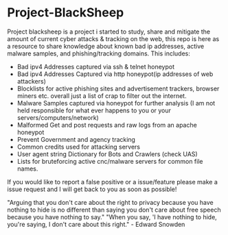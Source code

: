 # Project-BlackSheep
Project blacksheep is a project i started to study, share and mitigate the amount of current cyber attacks & tracking on the web, this repo is here as a resource to share knowledge about known bad ip addresses, active malware samples, and phishing/tracking domains. 
This includes:
- Bad ipv4 Addresses captured via ssh & telnet honeypot
- Bad ipv4 Addresses Captured via http honeypot(ip addresses of web attackers)
- Blocklists for active phishing sites and advertisement trackers, browser miners etc. overall just a list of crap to filter out the internet.
- Malware Samples captured via honeypot for further analysis (I am not held responsible for what ever happens to you or your servers/computers/network)
- Malformed Get and post requests and raw logs from an apache honeypot
- Prevent Government and agency tracking
- Common credits used for attacking servers
- User agent string Dictionary for Bots and Crawlers (check UAS)
- Lists for bruteforcing active cnc/malware servers for common file names.

If you would like to report a false positive or a issue/feature please make a issue request and I will get back to you as soon as possible!  

"Arguing that you don't care about the right to privacy because you have nothing to hide is no different than saying you don't care about free speech because you have nothing to say." "When you say, 'I have nothing to hide, you're saying, I don't care about this right." - Edward Snowden

